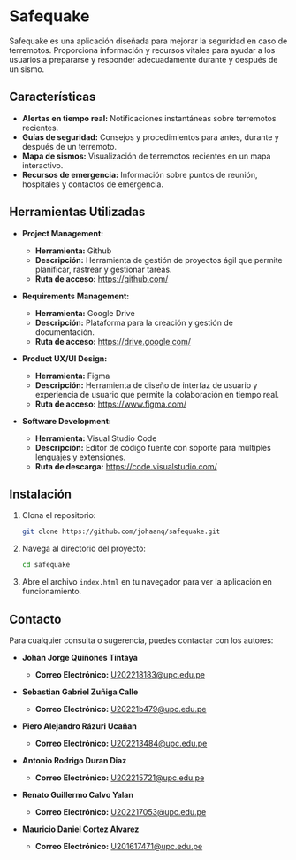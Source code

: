 # Safequake

Safequake es una aplicación diseñada para mejorar la seguridad en caso de terremotos. Proporciona información y recursos vitales para ayudar a los usuarios a prepararse y responder adecuadamente durante y después de un sismo.

## Características

- **Alertas en tiempo real:** Notificaciones instantáneas sobre terremotos recientes.
- **Guías de seguridad:** Consejos y procedimientos para antes, durante y después de un terremoto.
- **Mapa de sismos:** Visualización de terremotos recientes en un mapa interactivo.
- **Recursos de emergencia:** Información sobre puntos de reunión, hospitales y contactos de emergencia.

## Herramientas Utilizadas
- **Project Management:**
    - **Herramienta:** Github
    - **Descripción:** Herramienta de gestión de proyectos ágil que permite planificar, rastrear y gestionar tareas.
    - **Ruta de acceso:** https://github.com/ 

- **Requirements Management:**
    - **Herramienta:** Google Drive
    - **Descripción:** Plataforma para la creación y gestión de documentación.
    - **Ruta de acceso:** https://drive.google.com/ 

- **Product UX/UI Design:**
    - **Herramienta:** Figma
    - **Descripción:** Herramienta de diseño de interfaz de usuario y experiencia de usuario que permite la colaboración en tiempo real.
    - **Ruta de acceso:** https://www.figma.com/ 

- **Software Development:**
    - **Herramienta:** Visual Studio Code
    - **Descripción:** Editor de código fuente con soporte para múltiples lenguajes y extensiones.
    - **Ruta de descarga:** https://code.visualstudio.com/ 

## Instalación

1. Clona el repositorio:
    ```bash
    git clone https://github.com/johaanq/safequake.git
    ```
2. Navega al directorio del proyecto:
    ```bash
    cd safequake
    ```
3. Abre el archivo `index.html` en tu navegador para ver la aplicación en funcionamiento.

## Contacto

Para cualquier consulta o sugerencia, puedes contactar con los autores:

- **Johan Jorge Quiñones Tintaya**
  - **Correo Electrónico:** U202218183@upc.edu.pe

- **Sebastian Gabriel Zuñiga Calle**
  - **Correo Electrónico:** U20221b479@upc.edu.pe

- **Piero Alejandro Rázuri Ucañan**
  - **Correo Electrónico:** U202213484@upc.edu.pe

- **Antonio Rodrigo Duran Diaz**
  - **Correo Electrónico:** U202215721@upc.edu.pe

- **Renato Guillermo Calvo Yalan**
  - **Correo Electrónico:** U202217053@upc.edu.pe

- **Mauricio Daniel Cortez Alvarez**
  - **Correo Electrónico:** U201617471@upc.edu.pe

